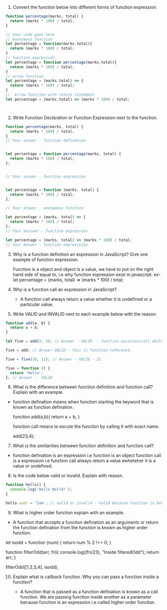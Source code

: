 1. Convert the function below into different forms of function expression.

```js
function percentage(marks, total) {
  return (marks * 100) / total;
}

// Your code goes here
// Anonymous function
let percentage = function(marks,total){
  return (marks * 100) / total;
}
// function expression 
let percentage = function percentage(marks,total){
  return (marks * 100) / total;
}
// arrow function
let percentage = (marks,total) => {
  return (marks * 100) / total;
}
//  Arrow function with return statement
let percentage = (marks,total) => (marks * 100) / total;




```

2. Write Function Declaration or Function Expression next to the function.

```js
function percentage(marks, total) {
  return (marks * 100) / total;
}
// Your answer - function defination



```

```js
let percentage = function percentage(marks, total) {
  return (marks * 100) / total;
};


// Your answer - function expression 



```

```js
let percentage = function (marks, total) {
  return (marks * 100) / total;
};

// Your answer - anonymous function


```

```js
let percentage = (marks, total) => {
  return (marks * 100) / total;
};
// Your ansswer - function expression

```

```js
let percentage = (marks, total) => (marks * 100) / total;
// Your Answer - function expresssion

```

3. Why is a function definition an expression in JavaScript? Give one example of function expression.

   Function is a object and object is a value, we have to put on the right hand side of equal to, i.e why function expression exist in javascript.
   ex- let percentage = (marks, total) => (marks * 100) / total;


4. Why is a function call an expression in JavaScript?
   - A function call always return a value whether it is undefined or a particular value.

5. Write VALID and INVALID next to each example below with the reason.

```js
function add(a, b) {
  return a + b;
}

let five = add(2, 3); // Answer - VALID  - function excution/call while storing the value.

five = add; // Answer VALID - this is function reference.

five = five(10, 11); // Answer - VALID - 21 

five = function () {
  return 'Hello';
}; // Answer -  VALID  
```

6. What is the difference between function definition and function call? Explain with an example.

- function defination means when function starting the keyword that is known as function defination. 

  function add(a,b){
    return a + b;
  }

  function call means to excute the function by calling it with exact name.

  add(23,4);

7. What is the similarities between function definition and function call?

  - function defination is an expression  i.e function is an object
    function call is a expression i.e function call always return a value ewheteher it is a value or undefined.

8. Is the code below valid or invalid. Explain with reason.

```js
function hello() {
  console.log('Hello World!');
}

hello.user = 'Sam'; // valid or invalid - Valid because function is behaving like an object. Function is a special type object that can be excuted.
```

9. What is higher order function explain with an example.
  - A function that accepts a function defination as an arguments  or return the function defination from the function is known as higher order function.

  let isodd = function (num) {
    return num % 2 !== 0;
  }

  function filterOdd(arr, fn){
    console.log((fn(23), "Inside filteredOdd");
    return arr;
  }

  filterOdd([1,2,3,4], isodd);

10. Explain what is callback function. Why you can pass a function inside a function?

    - A function that is passed as a function defination is known as a call function.
       We are passing function inside another as a parameter because function is an expression i.e called higher order function.

      
